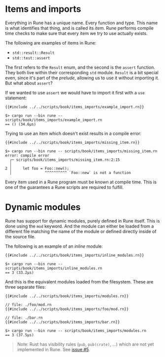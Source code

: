 # Items and imports

Everything in Rune has a unique name. Every function and type. This name is what
identifies that thing, and is called its *item*. Rune performs compile time
checks to make sure that every item we try to use actually exists.

The following are examples of items in Rune:

* `std::result::Result`
* `std::test::assert`

The first refers to the `Result` enum, and the second is the `assert` function.
They both live within their corresponding `std` module. `Result` is a bit
special even, since it's part of the *prelude*, allowing us to use it without
importing it. But what about `assert`?

If we wanted to use `assert` we would have to import it first with a `use`
statement:

```rune
{{#include ../../scripts/book/items_imports/example_import.rn}}
```

```text
$> cargo run --bin rune -- scripts/book/items_imports/example_import.rn
== () (34.6µs)
```

Trying to use an item which doesn't exist results in a compile error:

```rune
{{#include ../../scripts/book/items_imports/missing_item.rn}}
```

```text
$> cargo run --bin rune -- scripts/book/items_imports/missing_item.rn
error: compile error
  ┌─ scripts/book/items_imports/missing_item.rn:2:15
  │
2 │     let foo = Foo::new();
  │               ^^^^^^^^^^ `Foo::new` is not a function
```

Every item used in a Rune program must be known at compile time. This is one of
the guarantees a Rune scripts are required to fulfill.

# Dynamic modules

Rune has support for dynamic modules, purely defined in Rune itself. This is
done using the `mod` keyword. And the module can either be loaded from a
different file matching the name of the module or defined directly inside of the
source file.

The following is an example of an *inline* module:

```rune
{{#include ../../scripts/book/items_imports/inline_modules.rn}}
```

```text
$> cargo run --bin rune -- scripts/book/items_imports/inline_modules.rn
== 3 (33.2µs)
```

And this is the equivalent modules loaded from the filesystem. These are three
separate files:

```rune
{{#include ../../scripts/book/items_imports/modules.rn}}
```

```rune
// file: ./foo/mod.rn
{{#include ../../scripts/book/items_imports/foo/mod.rn}}
```

```rune
// file: ./bar.rn
{{#include ../../scripts/book/items_imports/bar.rn}}
```

```text
$> cargo run --bin rune -- scripts/book/items_imports/modules.rn
== 3 (37.5µs)
```

> Note: Rust has visibility rules (`pub`, `pub(crate)`, ...) which are not yet
> implemented in Rune. See [issue #5](https://github.com/rune-rs/rune/issues/5).
